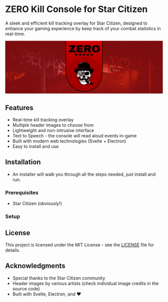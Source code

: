 # ZERO Kill Console for Star Citizen

A sleek and efficient kill tracking overlay for Star Citizen, designed to enhance your gaming experience by keep track of your combat statistics in real-time.

![Application Preview](src/assets/1.png)

## Features

- Real-time kill tracking overlay
- Multiple header images to choose from
- Lightweight and non-intrusive interface
- Text to Speech - the console will read aloud events in-game
- Built with modern web technologies (Svelte + Electron)
- Easy to install and use

## Installation
- An installer will walk you through all the steps needed, just install and run.

### Prerequisites
- Star Citizen (obviously!)

### Setup

## License

This project is licensed under the MIT License - see the [LICENSE](LICENSE) file for details.

## Acknowledgments

- Special thanks to the Star Citizen community
- Header images by various artists (check individual image credits in the source code)
- Built with Svelte, Electron, and ❤️
